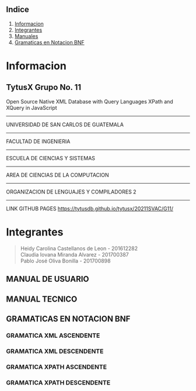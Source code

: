 
## Indice
1. [Informacion](#informacion)
2. [Integrantes](#integrantes)
3. [Manuales](#installation)
4. [Gramaticas en Notacion BNF](#gramaticas)

# Informacion
## TytusX Grupo No. 11
Open Source Native XML Database with Query Languages XPath and XQuery in JavaScript 
*** 
UNIVERSIDAD DE SAN CARLOS DE GUATEMALA 
*** 
FACULTAD DE INGENIERIA 
*** 
ESCUELA DE CIENCIAS Y SISTEMAS 
*** 
AREA DE CIENCIAS DE LA COMPUTACION 
*** 
ORGANIZACION DE LENGUAJES Y COMPILADORES 2 
*** 
LINK GITHUB PAGES
https://tytusdb.github.io/tytusx/20211SVAC/G11/


# Integrantes
  > Heidy Carolina Castellanos de Leon   - 201612282  
  > Claudia Iovana Miranda Alvarez       - 201700387  
  > Pablo José Oliva Bonilla             - 201700898  

## MANUAL DE USUARIO

## MANUAL TECNICO

## GRAMATICAS EN NOTACION BNF

### GRAMATICA XML ASCENDENTE

### GRAMATICA XML DESCENDENTE

### GRAMATICA XPATH ASCENDENTE

### GRAMATICA XPATH DESCENDENTE



